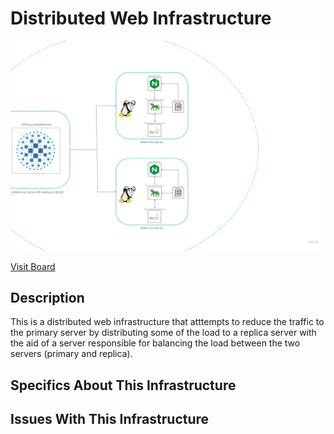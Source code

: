 # Distributed Web Infrastructure

![Image of a distributed web infrastructure](1-distributed_web_infrastructure.jpg)

[Visit Board](https://miro.com/app/board/uXjVPd7wDlY=/)

## Description

This is a distributed web infrastructure that atttempts to reduce the traffic to the primary server by distributing some of the load to a replica server with the aid of a server responsible for balancing the load between the two servers (primary and replica).

## Specifics About This Infrastructure



## Issues With This Infrastructure


